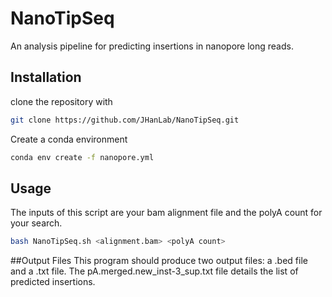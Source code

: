 # NanoTipSeq
An analysis pipeline for predicting insertions in nanopore long reads.
## Installation
clone the repository with 
```bash
git clone https://github.com/JHanLab/NanoTipSeq.git
```
Create a conda environment
```bash
conda env create -f nanopore.yml
```
## Usage
The inputs of this script are your bam alignment file and the polyA count for your search.
```bash
bash NanoTipSeq.sh <alignment.bam> <polyA count>
```
##Output Files
This program should produce two output files: a .bed file and a .txt file. The pA.merged.new_inst-3_sup.txt file details the list of predicted insertions.

